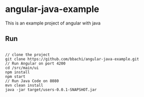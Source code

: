 # angular-java-example
This is an example project of angular with java

## Run

```

// clone the project
git clone https://github.com/bbachi/angular-java-example.git
// Run Angular on port 4200
cd /src/main/ui
npm install
npm start
// Run Java Code on 8080
mvn clean install
java -jar target/users-0.0.1-SNAPSHOT.jar

```
